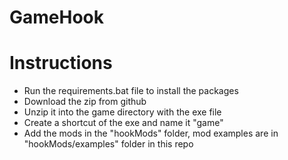 # GameHook

# Instructions

* Run the requirements.bat file to install the packages
* Download the zip from github
* Unzip it into the game directory with the exe file
* Create a shortcut of the exe and name it "game"
* Add the mods in the "hookMods" folder, mod examples are in "hookMods/examples" folder in this repo

